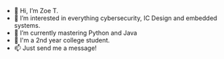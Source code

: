 - 👋 Hi, I’m Zoe T.
- 👀 I’m interested in everything cybersecurity, IC Design and embedded systems.
- 🌱 I’m currently mastering Python and Java
- 💞️ I'm a 2nd year college student.
- 📫 Just send me a message! 

<!---
zlapim/zlapim is a ✨ special ✨ repository because its `README.md` (this file) appears on your GitHub profile.
You can click the Preview link to take a look at your changes.
--->
